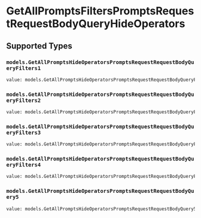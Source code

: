# GetAllPromptsFiltersPromptsRequestRequestBodyQueryHideOperators


## Supported Types

### `models.GetAllPromptsHideOperatorsPromptsRequestRequestBodyQueryFilters1`

```python
value: models.GetAllPromptsHideOperatorsPromptsRequestRequestBodyQueryFilters1 = /* values here */
```

### `models.GetAllPromptsHideOperatorsPromptsRequestRequestBodyQueryFilters2`

```python
value: models.GetAllPromptsHideOperatorsPromptsRequestRequestBodyQueryFilters2 = /* values here */
```

### `models.GetAllPromptsHideOperatorsPromptsRequestRequestBodyQueryFilters3`

```python
value: models.GetAllPromptsHideOperatorsPromptsRequestRequestBodyQueryFilters3 = /* values here */
```

### `models.GetAllPromptsHideOperatorsPromptsRequestRequestBodyQueryFilters4`

```python
value: models.GetAllPromptsHideOperatorsPromptsRequestRequestBodyQueryFilters4 = /* values here */
```

### `models.GetAllPromptsHideOperatorsPromptsRequestRequestBodyQuery5`

```python
value: models.GetAllPromptsHideOperatorsPromptsRequestRequestBodyQuery5 = /* values here */
```

